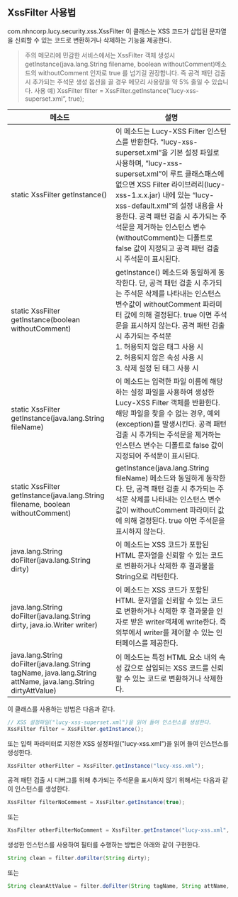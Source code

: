 ## XssFilter 사용법
com.nhncorp.lucy.security.xss.XssFilter 이 클래스는 XSS 코드가 삽입된 문자열을 신뢰할 수 있는 코드로 변환하거나 삭제하는 기능을 제공한다.

 > 주의
메모리에 민감한 서비스에서는 XssFilter 객체 생성시 getInstance(java.lang.String filename, boolean withoutComment)메소드의 withoutComment 인자로 true 를 넘기길 권장합니다. 즉 공격 패턴 검출 시 추가되는 주석문 생성 옵션을 끌 경우 메모리 사용량을 약 5% 줄일 수 있습니다. 
사용 예) XssFilter filter = XssFilter.getInstance(“lucy-xss-superset.xml”, true);
 
| 메소드                                             |설명 |
|-------------------------|--------------------------------|
|static XssFilter getInstance()|이 메소드는 Lucy-XSS Filter 인스턴스를 반환한다. “lucy-xss-superset.xml”을 기본 설정 파일로 사용하며, “lucy-xss-superset.xml”이 루트 클래스패스에 없으면 XSS Filter 라이브러리(lucy-xss-1.x.x.jar) 내에 있는 “lucy-xss-default.xml”의 설정 내용을 사용한다. 공격 패턴 검출 시 추가되는 주석문을 제거하는 인스턴스 변수(withoutComment)는 디폴트로 false 값이 지정되고 공격 패턴 검출 시 주석문이 표시된다.|
|static XssFilter getInstance(boolean withoutComment)|getInstance() 메소드와 동일하게 동작한다. 단, 공격 패턴 검출 시 추가되는 주석문 삭제를 나타내는 인스턴스 변수값이 withoutComment 파라미터 값에 의해 결정된다. true 이면 주석문을 표시하지 않는다. 공격 패턴 검출 시 추가되는 주석문  <br> 1. 허용되지 않은 태그 사용 시 <!-- Not Allowed Tag Filtered --> <br> 2. 허용되지 않은 속성 사용 시 <!-- Not Allowed Attribute Filtered --> <br> 3. 삭제 설정 된 태그 사용 시  <!-- Removed Tag Filtered ( 삭제 된 태그 ) -->|
|static XssFilter getInstance(java.lang.String fileName)|이 메소드는 입력한 파일 이름에 해당하는 설정 파일을 사용하여 생성한 Lucy-XSS Filter 객체를 반환한다. 해당 파일을 찾을 수 없는 경우, 예외(exception)를 발생시킨다. 공격 패턴 검출 시 추가되는 주석문을 제거하는 인스턴스 변수는 디폴트로 false 값이 지정되어 주석문이 표시된다.|
|static XssFilter getInstance(java.lang.String filename, boolean withoutComment)|getInstance(java.lang.String fileName) 메소드와 동일하게 동작한다. 단, 공격 패턴 검출 시 추가되는 주석문 삭제를 나타내는 인스턴스 변수값이 withoutComment 파라미터 값에 의해 결정된다. true 이면 주석문을 표시하지 않는다.|
|java.lang.String doFilter(java.lang.String dirty)|이 메소드는 XSS 코드가 포함된 HTML 문자열을 신뢰할 수 있는 코드로 변환하거나 삭제한 후 결과물을 String으로 리턴한다.|
|java.lang.String doFilter(java.lang.String dirty, java.io.Writer writer)|이 메소드는 XSS 코드가 포함된 HTML 문자열을 신뢰할 수 있는 코드로 변환하거나 삭제한 후 결과물을 인자로 받은 writer객체에 write한다. 즉 외부에서 writer를 제어할 수 있는 인터페이스를 제공한다.|
|java.lang.String doFilter(java.lang.String tagName, java.lang.String attName, java.lang.String dirtyAttValue)|이 메소드는 특정 HTML 요소 내의 속성 값으로 삽입되는 XSS 코드를 신뢰할 수 있는 코드로 변환하거나 삭제한다.|



이 클래스를 사용하는 방법은 다음과 같다. 

```java
// XSS 설정파일("lucy-xss-superset.xml")을 읽어 들여 인스턴스를 생성한다.
XssFilter filter = XssFilter.getInstance();
```

또는 입력 파라미터로 지정한 XSS 설정파일("lucy-xss.xml")을 읽어 들여 인스턴스를 생성한다.

```java
XssFilter otherFilter = XssFilter.getInstance("lucy-xss.xml");
```

공격 패턴 검출 시 디버그를 위해 추가되는 주석문을 표시하지 않기 위해서는 다음과 같이 인스턴스를 생성한다. 

```java
XssFilter filterNoComment = XssFilter.getInstance(true);
```

또는 

```java
XssFilter otherFilterNoComment = XssFilter.getInstance("lucy-xss.xml", true);
```

생성한 인스턴스를 사용하여 필터를 수행하는 방법은 아래와 같이 구현한다. 

```java
String clean = filter.doFilter(String dirty);
```

또는

```java
String cleanAttValue = filter.doFilter(String tagName, String attName, String dirtyAttValue);
```
